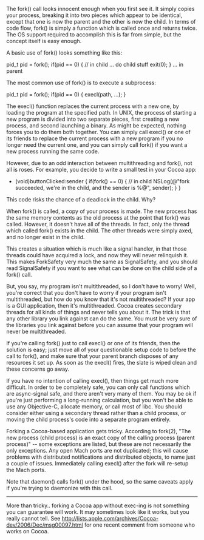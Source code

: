 

The     fork() call looks innocent enough when you first see it. It simply copies your process, breaking it into two pieces which appear to be identical, except that one is now the parent and the other is now the child. In terms of code flow,     fork() is simply a function which is called once and returns twice. The OS support required to accomplish this is far from simple, but the concept itself is easy enough.

A basic use of     fork() looks something like this:

    
pid_t pid = fork();
if(pid == 0) { // in child
    ... do child stuff
    exit(0);
}
... in parent


The most common use of     fork() is to execute a subprocess:

    
pid_t pid = fork();
if(pid == 0) {
    execl(path, ...);
}


The     execl() function replaces the current process with a new one, by loading the program at the specified path. In UNIX, the process of starting a new program is divided into two separate pieces, first creating a new process, and second launching a binary. As might be expected, nothing forces you to do them both together. You can simply call     execl() or one of its friends to replace the current process with a new program if you no longer need the current one, and you can simply call     fork() if you want a new process running the same code.

However, due to an odd interaction between multithreading and     fork(), not all is roses. For example, you decide to write a small test in your Cocoa app:

    
- (void)buttonClicked:sender {
    if(fork() == 0) { // in child
        NSLog(@"fork succeeded, we're in the child, and the sender is %@", sender);
    }
}


This code risks the chance of a deadlock in the child. Why?

When     fork() is called, a copy of your process is made. The new process has the same memory contents as the old process at the point that     fork() was called. However, it doesn't have all of the threads. In fact, only the thread which called     fork() exists in the child. The other threads were simply axed, and no longer exist in the child.

This creates a situation which is much like a signal handler, in that those threads could have acquired a lock, and now they will never relinquish it. This makes ForkSafety very much the same as SignalSafety, and you should read SignalSafety if you want to see what can be done on the child side of a     fork() call.

But, you say, my program isn't multithreaded, so I don't have to worry! Well, you're correct that you don't have to worry if your program isn't multithreaded, but how do you know that it's not multithreaded? If your app is a GUI application, then it's multithreaded. Cocoa creates secondary threads for all kinds of things and never tells you about it. The trick is that any other library you link against can do the same. You must be very sure of the libraries you link against before you can assume that your program will never be multithreaded.

If you're calling     fork() just to call     execl() or one of its friends, then the solution is easy; just move all of your questionable setup code to before the call to     fork(), and make sure that your parent branch disposes of any resources it set up. As soon as the     execl() fires, the slate is wiped clean and these concerns go away.

If you have no intention of calling     execl(), then things get much more difficult. In order to be completely safe, you can only call functions which are async-signal safe, and there aren't very many of them. You may be ok if you're just performing a long-running calculation, but you won't be able to use any Objective-C, allocate memory, or call most of libc. You should consider either using a secondary thread rather than a child process, or moving the child process's code into a separate program entirely.

Forking a Cocoa-based application gets tricky. According to     fork(2), "The new process (child process) is an exact copy of the calling process (parent process)" -- some exceptions are listed, but these are not necessarily the only exceptions.  Any open Mach ports are not duplicated; this will cause problems with distributed notifications and distributed objects, to name just a couple of issues.  Immediately calling     execl() after the fork will re-setup the Mach ports.

Note that     daemon() calls     fork() under the hood, so the same caveats apply if you're trying to daemonize with this call.

----

More than tricky.. forking a Cocoa app without exec-ing is not something you can guarantee will work.  It may sometimes look like it works, but you really cannot tell.  See http://lists.apple.com/archives/Cocoa-dev/2006/Dec/msg00097.html for one recent comment from someone who works on Cocoa.
